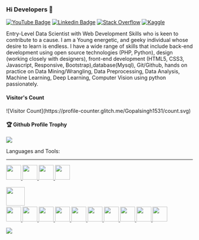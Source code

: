 ### Hi Developers 👋

[![YouTube Badge](https://img.shields.io/badge/YouTube-DevelopersDowntown-red)](https://www.youtube.com/channel/UCCzRABbWO9asDvkQcfJfrqQ)
[![Linkedin Badge](https://img.shields.io/badge/-GopalSingh-blue?style=flat-square&logo=Linkedin&logoColor=white&link=https://www.linkedin.com/in/gopal-singh-4058961b5/)](https://www.linkedin.com/in/gopal-singh-4058961b5/)
[![Stack Overflow](https://img.shields.io/badge/StackOverflow-GopalSingh-yellow)](https://stackoverflow.com/users/16925779/gopal-singh)
[![Kaggle](https://img.shields.io/badge/Kaggle-GopalSingh1203-blue)](https://www.kaggle.com/gopalsingh1203)

Entry-Level Data Scientist with Web Development Skills who is keen to contribute to a cause. I am a Young energetic, and geeky individual whose desire 
to learn is endless. I have a wide range of skills that include back-end development using open source technologies (PHP, Python), 
design (working closely with designers), front-end development (HTML5, CSS3, Javascript, Responsive, Bootstrap),database(Mysql), Git/Github, hands on practice
on Data Mining/Wrangling, Data Preprocessing, Data Analysis, Machine Learning, Deep Learning, Computer Vision using python passionately.

<div>
  <h4>Visitor's Count</h4>
  ![Visitor Count](https://profile-counter.glitch.me/Gopalsingh1531/count.svg)
</div>

<div>
  <h4>🏆 Github Profile Trophy</h4>
  <a href="https://github.com/ryo-ma/github-profile-trophy">
    <img src="https://github-profile-trophy.vercel.app/?username=Gopalsingh1531&column=7"/>
  </a>
</div>

Languages and Tools: 
    <hr>
    <a href="https://getbootstrap.com" target="_blank" rel="noreferrer">
      <img src="https://cdn.jsdelivr.net/gh/devicons/devicon/icons/bootstrap/bootstrap-original.svg" height="40" width="40" />
    </a>
    <a href="https://www.w3schools.com/cpp/" target="_blank" rel="noreferrer">
      <img src="https://cdn.jsdelivr.net/gh/devicons/devicon/icons/cplusplus/cplusplus-original.svg" height="40" width="40" />
    </a>
    <a href="https://www.w3schools.com/css/" target="_blank" rel="noreferrer">
      <img src="https://cdn.jsdelivr.net/gh/devicons/devicon/icons/css3/css3-original.svg" height="40" width="40" />
    </a>
    <a href="https://www.docker.com/" target="_blank" rel="noreferrer">
      <img src="https://cdn.jsdelivr.net/gh/devicons/devicon/icons/docker/docker-original-wordmark.svg" height="40" width="40" />    
    </a>
    <a href="https://git-scm.com/" target="_blank" rel="noreferrer">  
      <img src="https://cdn.jsdelivr.net/gh/devicons/devicon/icons/git/git-original-wordmark.svg" height="50" width="50" />
    </a>
    <a href="[https://git-scm.com/](https://github.com/)" target="_blank" rel="noreferrer">  
      <img src="https://cdn.jsdelivr.net/gh/devicons/devicon/icons/github/github-original.svg" height="40" width="40" />
    </a>
    <a href="https://heroku.com" target="_blank" rel="noreferrer">
      <img src="https://cdn.jsdelivr.net/gh/devicons/devicon/icons/heroku/heroku-original-wordmark.svg" height="40" width="40" />
    </a>
    <a href="https://www.w3.org/html/" target="_blank" rel="noreferrer">
      <img src="https://cdn.jsdelivr.net/gh/devicons/devicon/icons/html5/html5-original.svg" height="40" width="40" />
    </a>
    <a href="https://developer.mozilla.org/en-US/docs/Web/JavaScript" target="_blank" rel="noreferrer">
      <img src="https://cdn.jsdelivr.net/gh/devicons/devicon/icons/javascript/javascript-original.svg" height="40" width="40" />
    </a>
    <a href="[https://www.tensorflow.org](https://jquery.com/)" target="_blank" rel="noreferrer">
      <img src="https://cdn.jsdelivr.net/gh/devicons/devicon/icons/jquery/jquery-original-wordmark.svg" height="40" width="40" />
    </a>
    <a href="https://www.mysql.com/" target="_blank" rel="noreferrer">
      <img src="https://cdn.jsdelivr.net/gh/devicons/devicon/icons/mysql/mysql-original-wordmark.svg" height="40" width="40" />
    </a>
    <a href="[https://www.postgresql.org](https://www.python.org/)" target="_blank" rel="noreferrer">
      <img src="https://cdn.jsdelivr.net/gh/devicons/devicon/icons/python/python-original.svg" height="40" width="40" />
    </a>
    <a href="https://www.tensorflow.org" target="_blank" rel="noreferrer">
      <img src="https://cdn.jsdelivr.net/gh/devicons/devicon/icons/tensorflow/tensorflow-original.svg" height="40" width="40" />
    </a>
    <a href="[[https://www.tensorflow.org](https://scikit-learn.org/stable/)](https://www.anaconda.com/products/distribution)" target="_blank" rel="noreferrer">
      <img src="https://cdn.jsdelivr.net/gh/devicons/devicon/icons/anaconda/anaconda-original.svg" height="40" width="40" />
    </a>
    <a href="https://www.php.net/" target="_blank" rel="noreferrer">
      <img src="https://cdn.jsdelivr.net/gh/devicons/devicon/icons/php/php-original.svg" height="40" width="40" />
    </a>
  
![](https://activity-graph.herokuapp.com/graph?username=Gopalsingh1531&theme=react-dark&area=true)
<!--
*Gopalsingh1531/Gopalsingh1531* is a ✨ special ✨ repository because its `README.md` (this file) appears on your GitHub profile.

Here are some ideas to get you started:

- 🔭 I’m currently working on ...
- 🌱 I’m currently learning ...
- 👯 I’m looking to collaborate on ...
- 🤔 I’m looking for help with ...
- 💬 Ask me about ...
- 📫 How to reach me: ...
- 😄 Pronouns: ...
- ⚡ Fun fact: .....

-->
